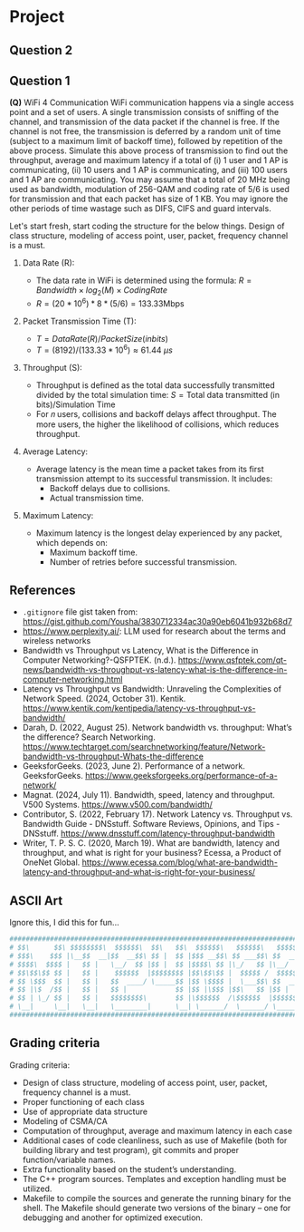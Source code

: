 # Project

## Question 2



## Question 1

**(Q)** WiFi 4 Communication WiFi communication happens via a single access point and a set of users. A single transmission consists of sniffing of the channel, and transmission of the data packet if the channel is free. If the channel is not free, the transmission is deferred by a random unit of time (subject to a maximum limit of backoff time), followed by repetition of the above process. Simulate this above process of transmission to find out the throughput, average and maximum latency if a total of (i) 1 user and 1 AP is communicating, (ii) 10 users and 1 AP is communicating, and (iii) 100 users and 1 AP are communicating. You may assume that a total of 20 MHz being used as bandwidth, modulation of 256-QAM and coding rate of 5/6 is used for transmission and that each packet has size of 1 KB. You may ignore the other periods of time wastage such as DIFS, CIFS and guard intervals.

Let's start fresh, start coding the structure for the below things. Design of class structure, modeling of access point, user, packet, frequency channel is a must.

1. Data Rate (R):
    - The data rate in WiFi is determined using the formula: $R=Bandwidth×log_2(M)×Coding Rate$
    - $R = (20 * 10^6) * 8 * (5/6) = 133.33 \text{Mbps}$

2. Packet Transmission Time (T):
    - $T = Data Rate (R) / Packet Size (in bits)$
    - $T = (8192)/(133.33 * 10^6) \approx 61.44 \text{ }\mu s$

3. Throughput (S):
    - Throughput is defined as the total data successfully transmitted divided by the total simulation time: $S = \text{Total data transmitted (in bits)}/\text{Simulation Time}$
    - For 𝑛 users, collisions and backoff delays affect throughput. The more users, the higher the likelihood of collisions, which reduces throughput.

4. Average Latency:
    - Average latency is the mean time a packet takes from its first transmission attempt to its successful transmission. It includes:
        - Backoff delays due to collisions.
        - Actual transmission time.

5. Maximum Latency:
    - Maximum latency is the longest delay experienced by any packet, which depends on:
        - Maximum backoff time.
        - Number of retries before successful transmission.

## References

- `.gitignore` file gist taken from: <https://gist.github.com/Yousha/3830712334ac30a90eb6041b932b68d7>
- <https://www.perplexity.ai/>: LLM used for research about the terms and wireless networks
- Bandwidth vs Throughput vs Latency, What is the Difference in Computer Networking?-QSFPTEK. (n.d.). <https://www.qsfptek.com/qt-news/bandwidth-vs-throughput-vs-latency-what-is-the-difference-in-computer-networking.html>
- Latency vs Throughput vs Bandwidth: Unraveling the Complexities of Network Speed. (2024, October 31). Kentik. <https://www.kentik.com/kentipedia/latency-vs-throughput-vs-bandwidth/>
- Darah, D. (2022, August 25). Network bandwidth vs. throughput: What’s the difference? Search Networking. <https://www.techtarget.com/searchnetworking/feature/Network-bandwidth-vs-throughput-Whats-the-difference>
- GeeksforGeeks. (2023, June 2). Performance of a network. GeeksforGeeks. <https://www.geeksforgeeks.org/performance-of-a-network/>
- Magnat. (2024, July 11). Bandwidth, speed, latency and throughput. V500 Systems. <https://www.v500.com/bandwidth/>
- Contributor, S. (2022, February 17). Network Latency vs. Throughput vs. Bandwidth Guide - DNSstuff. Software Reviews, Opinions, and Tips - DNSstuff. <https://www.dnsstuff.com/latency-throughput-bandwidth>
- Writer, T. P. S. C. (2020, March 19). What are bandwidth, latency and throughput, and what is right for your business? Ecessa, a Product of OneNet Global. <https://www.ecessa.com/blog/what-are-bandwidth-latency-and-throughput-and-what-is-right-for-your-business/>

## ASCII Art

Ignore this, I did this for fun...

```sh
############################################################################
# $$\      $$\ $$$$$$$$\  $$$$$$\  $$\   $$\  $$$$$$\   $$$$$$\   $$$$$$\  #
# $$$\    $$$ |\__$$  __|$$  __$$\ $$ |  $$ |$$$ __$$\ $$ ___$$\ $$  __$$\ #
# $$$$\  $$$$ |   $$ |   \__/  $$ |$$ |  $$ |$$$$\ $$ |\_/   $$ |\__/  $$ |#
# $$\$$\$$ $$ |   $$ |    $$$$$$  |$$$$$$$$ |$$\$$\$$ |  $$$$$ /  $$$$$$  |#
# $$ \$$$  $$ |   $$ |   $$  ____/ \_____$$ |$$ \$$$$ |  \___$$\ $$  ____/ #
# $$ |\$  /$$ |   $$ |   $$ |            $$ |$$ |\$$$ |$$\   $$ |$$ |      #
# $$ | \_/ $$ |   $$ |   $$$$$$$$\       $$ |\$$$$$$  /\$$$$$$  |$$$$$$$$\ #
# \__|     \__|   \__|   \________|      \__| \______/  \______/ \________|#
############################################################################
```

## Grading criteria

Grading criteria:

- Design of class structure, modeling of access point, user, packet, frequency channel is a must.
- Proper functioning of each class
- Use of appropriate data structure
- Modeling of CSMA/CA
- Computation of throughput, average and maximum latency in each case
- Additional cases of code cleanliness, such as use of Makefile (both for building library and test program), git commits and proper function/variable names.
- Extra functionality based on the student’s understanding.
- The C++ program sources. Templates and exception handling must be utilized.
- Makefile to compile the sources and generate the running binary for the shell. The Makefile should generate two versions of the binary – one for debugging and another for optimized execution.

